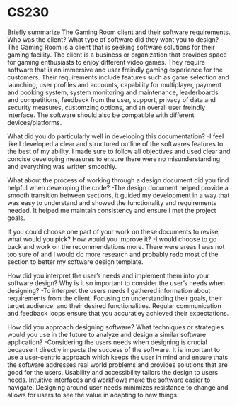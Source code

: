 # CS230

Briefly summarize The Gaming Room client and their software requirements. Who was the client? What type of software did they want you to design?
-The Gaming Room is a client that is seeking software solutions for their gaming facility. The client is a business or organization that provides space for gaming enthusiasts to enjoy different video games. They require software that is an immersive and user freindly gaming experience for the customers. Their requirements include features such as game selection and launching, user profiles and accounts, capability for multiplayer, payment and booking system, system monitoring and maintenance, leaderboards and competitions, feedback from the user, support, privacy of data and security measures, customzing options, and an overall user freindly interface. The software should also be compatible with different devices/platforms.

What did you do particularly well in developing this documentation?
-I feel like I developed a clear and structured outline of the softwares features to the best of my ability. I made sure to follow all objectives and used clear and concise developing measures to ensure there were no misunderstanding and everything was written smoothly. 

What about the process of working through a design document did you find helpful when developing the code?
-The design document helped provide a smooth transition between sections, it guided my development in a way that was easy to understand and showed the functionality and requirements needed. It helped me maintain consistency and ensure i met the project goals.

If you could choose one part of your work on these documents to revise, what would you pick? How would you improve it?
-I would choose to go back and work on the recommendations more. There were areas I was not too sure of and I would do more research and probably redo most of the section to better my software design template. 

How did you interpret the user’s needs and implement them into your software design? Why is it so important to consider the user’s needs when designing?
-To interpret the users needs I gathered information about requirements from the client. Focusing on understanding their goals, their target audience, and their desired functionalities. Regular communication and feedback loops ensure that you accuratley achieved their expectations. 

How did you approach designing software? What techniques or strategies would you use in the future to analyze and design a similar software application?
-Considering the users needs when designing is crucial because it directly impacts the success of the software. It is important to use a user-centric approach which keeps the user in mind and ensure thats the software addresses real world problems and provides solutions that are good for the users. Usability and accessibility tailors the design to users needs. Intuitive interfaces and workflows make the software easier to navigate. Designing around user needs minimizes resistance to change and allows for users to see the value in adapting to new things.
